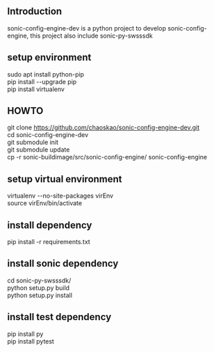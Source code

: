 ## Introduction
sonic-config-engine-dev is a python project to develop sonic-config-engine, this project also include sonic-py-swsssdk

## setup environment
sudo apt install python-pip  
pip install --upgrade pip  
pip install virtualenv  

## HOWTO
git clone https://github.com/chaoskao/sonic-config-engine-dev.git  
cd sonic-config-engine-dev  
git submodule init  
git submodule update  
cp -r sonic-buildimage/src/sonic-config-engine/ sonic-config-engine

## setup virtual environment
virtualenv --no-site-packages virEnv  
source virEnv/bin/activate

## install dependency
pip install -r requirements.txt

## install sonic dependency
cd sonic-py-swsssdk/  
python setup.py build  
python setup.py install  

## install test dependency
pip install py  
pip install pytest
